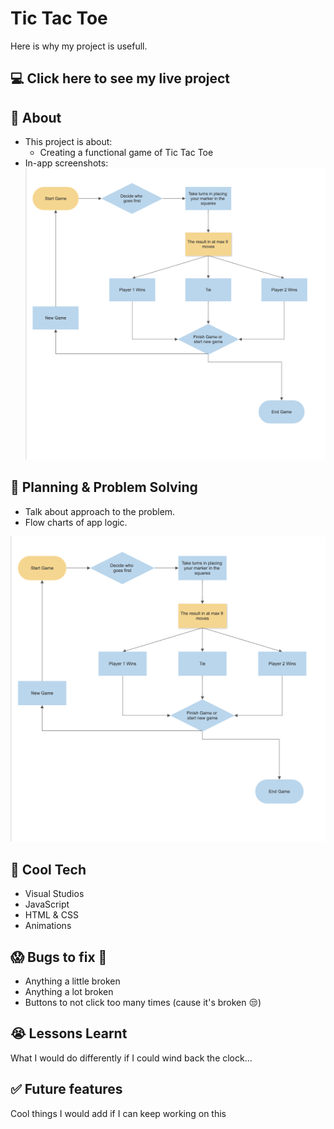 # Tic Tac Toe

Here is why my project is usefull.

## :computer: Click here to see my live project


## :page_facing_up: About

- This project is about:
  - Creating a functional game of Tic Tac Toe
- In-app screenshots:
![alt text](https://github.com/vanshaz12/Tic-Tac-Toe/blob/main/flowchart.png)


## :pencil: Planning & Problem Solving
- Talk about approach to the problem. 
- Flow charts of app logic.

![alt text](https://github.com/vanshaz12/Tic-Tac-Toe/blob/main/flowchart.png)

## :rocket: Cool Tech
- Visual Studios 
- JavaScript
- HTML & CSS
- Animations 

## :scream: Bugs to fix :poop:
- Anything a little broken
- Anything a lot broken
- Buttons to not click too many times (cause it's broken :unamused:)

## :sob: Lessons Learnt
What I would do differently if I could wind back the clock...

## :white_check_mark: Future features 
Cool things I would add if I can keep working on this 